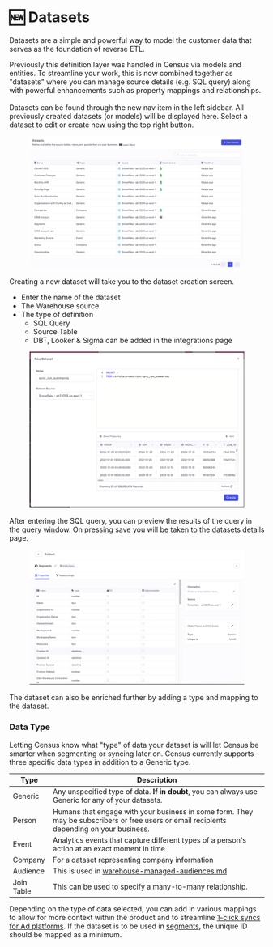 # 🆕 Datasets

Datasets are a simple and powerful way to model the customer data that serves as the foundation of reverse ETL.&#x20;

Previously this definition layer was handled in Census via models and entities. To streamline your work, this is now combined together as "datasets" where you can manage source details (e.g. SQL query) along with powerful enhancements such as property mappings and relationships.\
\
Datasets can be found through the new nav item in the left sidebar. All previously created datasets (or models) will be displayed here. Select a dataset to edit or create new using the top right button.

<figure><img src="../../.gitbook/assets/image (2).png" alt=""><figcaption></figcaption></figure>

Creating a new dataset will take you to the dataset creation screen. &#x20;

* Enter the name of the dataset
* The Warehouse source
* The type of definition
  * SQL Query
  * Source Table
  * DBT, Looker & Sigma can be added in the integrations page

<figure><img src="../../.gitbook/assets/image (3).png" alt=""><figcaption></figcaption></figure>

After entering the SQL query, you can preview the results of the query in the query window.  On pressing save you will be taken to the datasets details page.&#x20;

<figure><img src="../../.gitbook/assets/image (4).png" alt=""><figcaption></figcaption></figure>

The dataset can also be enriched further by adding a type and mapping to the dataset. &#x20;

### Data Type

Letting Census know what "type" of data your dataset is will let Census be smarter when segmenting or syncing later on. Census currently supports three specific data types in addition to a Generic type.

| Type       | Description                                                                                                                               |
| ---------- | ----------------------------------------------------------------------------------------------------------------------------------------- |
| Generic    | Any unspecified type of data. **If in doubt**, you can always use Generic for any of your datasets.                                       |
| Person     | Humans that engage with your business in some form. They may be subscribers or free users or email recipients depending on your business. |
| Event      | Analytics events that capture different types of a person's action at an exact moment in time                                             |
| Company    | For a dataset representing company information                                                                                            |
| Audience   | This is used in [warehouse-managed-audiences.md](../audience-hub/warehouse-managed-audiences.md "mention")                                |
| Join Table | This can be used to specify a many-to-many relationship.                                                                                  |

Depending on the type of data selected, you can add in various mappings to allow for more context within the product and to streamline [1-click syncs for Ad platforms](../audience-hub/syncing-segments.md#one-click-experience-for-a-d-platforms).  If the dataset is to be used in [segments](../audience-hub/getting-started.md), the unique ID should be mapped as a minimum.&#x20;
